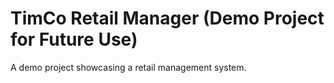 # TimCo Retail Manager (Demo Project for Future Use)

A demo project showcasing a retail management system.
